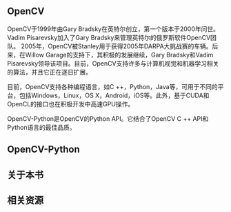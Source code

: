 ## OpenCV

OpenCV于1999年由Gary Bradsky在英特尔创立，第一个版本于2000年问世。Vadim Pisarevsky加入了Gary Bradsky来管理英特尔的俄罗斯软件OpenCV团队。 2005年，OpenCV被Stanley用于获得2005年DARPA大挑战赛的车辆。后来，在Willow Garage的支持下，其积极的发展继续，Gary Bradsky和Vadim Pisarevsky领导该项目。目前，OpenCV支持许多与计算机视觉和机器学习相关的算法，并且它正在逐日扩展。


目前，OpenCV支持各种编程语言，如C ++，Python，Java等，可用于不同的平台，包括Windows，Linux，OS X，Android，iOS等。此外，基于CUDA和OpenCL的接口也在积极开发中高速GPU操作。


OpenCV-Python是OpenCV的Python API。它结合了OpenCV C ++ API和Python语言的最佳品质。



## OpenCV-Python




## 关于本书




## 相关资源


